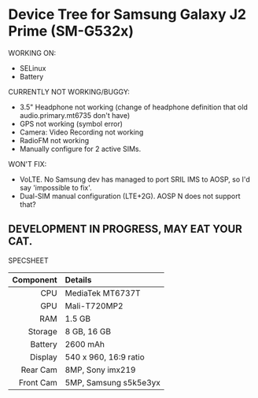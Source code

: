 # Device Tree for Samsung Galaxy J2 Prime (SM-G532x)

WORKING ON:
* SELinux
* Battery

CURRENTLY NOT WORKING/BUGGY:
* 3.5" Headphone not working (change of headphone definition that old audio.primary.mt6735 don't have)
* GPS not working (symbol error)
* Camera: Video Recording not working
* RadioFM not working
* Manually configure for 2 active SIMs.

WON'T FIX:
* VoLTE. No Samsung dev has managed to port SRIL IMS to AOSP, so I'd say 'impossible to fix'.
* Dual-SIM manual configuration (LTE+2G). AOSP N does not support that?


DEVELOPMENT IN PROGRESS, MAY EAT YOUR CAT.
----------

SPECSHEET

Component | Details
---------:|:-------------------------
CPU       | MediaTek MT6737T
GPU       | Mali-T720MP2
RAM       | 1.5 GB
Storage   | 8 GB, 16 GB
Battery   | 2600 mAh
Display   | 540 x 960, 16:9 ratio
Rear Cam  | 8MP, Sony imx219
Front Cam | 5MP, Samsung s5k5e3yx
